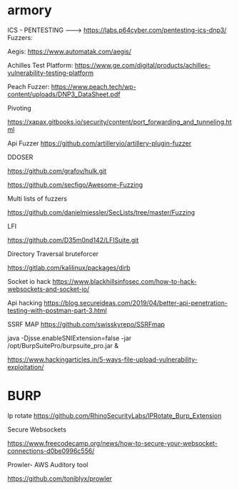 # armory
ICS - PENTESTING ---> https://labs.p64cyber.com/pentesting-ics-dnp3/
Fuzzers:

Aegis: https://www.automatak.com/aegis/

Achilles Test Platform: https://www.ge.com/digital/products/achilles-vulnerability-testing-platform

Peach Fuzzer: https://www.peach.tech/wp-content/uploads/DNP3_DataSheet.pdf

Pivoting

https://xapax.gitbooks.io/security/content/port_forwarding_and_tunneling.html

Api Fuzzer
https://github.com/artilleryio/artillery-plugin-fuzzer

DDOSER

https://github.com/grafov/hulk.git


https://github.com/secfigo/Awesome-Fuzzing

Multi lists of fuzzers

https://github.com/danielmiessler/SecLists/tree/master/Fuzzing

LFI

https://github.com/D35m0nd142/LFISuite.git

Directory Traversal bruteforcer

https://gitlab.com/kalilinux/packages/dirb

Socket io hack
https://www.blackhillsinfosec.com/how-to-hack-websockets-and-socket-io/

Api hacking
https://blog.secureideas.com/2019/04/better-api-penetration-testing-with-postman-part-3.html


SSRF MAP
https://github.com/swisskyrepo/SSRFmap

 java -Djsse.enableSNIExtension=false -jar /opt/BurpSuitePro/burpsuite_pro.jar &

https://www.hackingarticles.in/5-ways-file-upload-vulnerability-exploitation/


<h1>BURP </h1> 

Ip rotate 
https://github.com/RhinoSecurityLabs/IPRotate_Burp_Extension

Secure Websockets

https://www.freecodecamp.org/news/how-to-secure-your-websocket-connections-d0be0996c556/

Prowler- AWS Auditory tool

https://github.com/toniblyx/prowler

